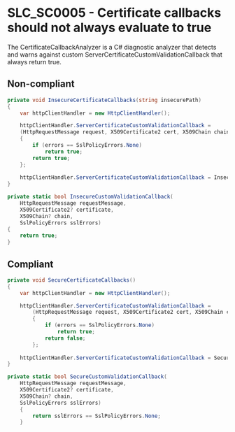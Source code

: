 # SLC_SC0005 - Certificate callbacks should not always evaluate to true

The CertificateCallbackAnalyzer is a C# diagnostic analyzer that detects and warns against custom ServerCertificateCustomValidationCallback that always return true.

## Non-compliant
````csharp
private void InsecureCertificateCallbacks(string insecurePath)
{
    var httpClientHandler = new HttpClientHandler();

    httpClientHandler.ServerCertificateCustomValidationCallback =
    (HttpRequestMessage request, X509Certificate2 cert, X509Chain chain, SslPolicyErrors errors) =>
    {
        if (errors == SslPolicyErrors.None)
            return true; 
        return true;
    };
    
    httpClientHandler.ServerCertificateCustomValidationCallback = InsecureCustomValidationCallback;
}

private static bool InsecureCustomValidationCallback(
    HttpRequestMessage requestMessage,
    X509Certificate2? certificate,
    X509Chain? chain,
    SslPolicyErrors sslErrors)
{
    return true;
}
````

## Compliant
````csharp
private void SecureCertificateCallbacks()
{
    var httpClientHandler = new HttpClientHandler();

    httpClientHandler.ServerCertificateCustomValidationCallback =
        (HttpRequestMessage request, X509Certificate2 cert, X509Chain chain, SslPolicyErrors errors) =>
        {
            if (errors == SslPolicyErrors.None)
                return true; 
            return false;
        };
    
    httpClientHandler.ServerCertificateCustomValidationCallback = SecureCustomValidationCallback;
}

private static bool SecureCustomValidationCallback(
    HttpRequestMessage requestMessage,
    X509Certificate2? certificate,
    X509Chain? chain,
    SslPolicyErrors sslErrors)
    {
        return sslErrors == SslPolicyErrors.None;
    }
````

